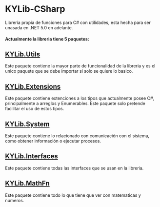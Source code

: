 # KYLib-CSharp
Librería propia de funciones para C# con utilidades, esta hecha para ser unasada en .NET 5.0 en adelante.

#### Actualmente la libreria tiene 5 paquetes:

## [KYLib.Utils](Utils)
Este paquete contiene la mayor parte de funcionalidad de la libreria y es el unico paquete que se debe importar si solo se quiere lo basico.

## [KYLib.Extensions](Extensions)
Este paquete contiene extenciones a los tipos que actualmente posee C#, principalmente a arreglos y Enumerables. Este paquete solo pretende facilitar el uso de estos tipos.

## [KYLib.System](System)
Este paquete contiene lo relacionado con comunicación con el sistema, como obtener información o ejecutar procesos.

## [KYLib.Interfaces](Interfaces)
Este paquete contiene todas las interfaces que se usan en la libreria.

## [KYLib.MathFn](MathFn)
Este paquete contiene todo lo que tiene que ver con matematicas y numeros.